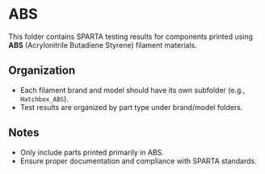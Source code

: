 # ABS

This folder contains SPARTA testing results for components printed using **ABS** (Acrylonitrile Butadiene Styrene) filament materials.

## Organization
- Each filament brand and model should have its own subfolder (e.g., `Hatchbox_ABS`).
- Test results are organized by part type under brand/model folders.

## Notes
- Only include parts printed primarily in ABS.
- Ensure proper documentation and compliance with SPARTA standards.

